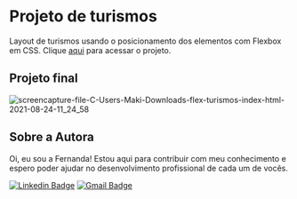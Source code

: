 # Projeto de turismos 
Layout de turismos usando o posicionamento dos elementos com Flexbox em CSS. Clique [aqui]() para acessar o projeto.

## Projeto final
![screencapture-file-C-Users-Maki-Downloads-flex-turismos-index-html-2021-08-24-11_24_58](https://user-images.githubusercontent.com/72028645/130634584-7b175b36-5f93-4ab8-8ea5-dede9f56f4d0.png)

## Sobre a Autora
Oi, eu sou a Fernanda! Estou aqui para contribuir com meu conhecimento e espero poder ajudar no desenvolvimento profissional de cada um de vocês.

[![Linkedin Badge](https://img.shields.io/badge/-Fernanda_Maki_Hirose-blue?style=flat-square&logo=Linkedin&logoColor=white&link=https://www.linkedin.com/in/fernanda-maki-hirose-801117208/)](https://www.linkedin.com/in/fernanda-maki-hirose-801117208/)  [![Gmail Badge](https://img.shields.io/badge/-femahi2020@gmail.com-c14438?style=flat-square&logo=Gmail&logoColor=white&link=mailto:femahi2020@gmail.com)](mailto:femahi2020@gmail.com)
